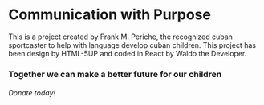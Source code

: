 # Communication with Purpose

This is a project created by Frank M. Periche, the recognized cuban sportcaster to help with language develop cuban children.
This project has been design by HTML-5UP and coded in React by Waldo the Developer.

### Together we can make a better future for our children
###### Donate today!
